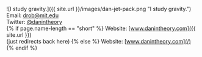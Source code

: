 ![I study gravity.]({{ site.url }}/images/dan-jet-pack.png "I study gravity.")
<br />
Email: [drob@mit.edu](mailto:drob@mit.edu)
<br />
Twitter: [@danintheory](http://twitter.com/danintheory)
<br />
{% if page.name-length == "short" %}
Website: [www.danintheory.com]({{ site.url }}) 
<br />
(just redirects back here)
{% else %}
Website: [www.danintheory.com](/) 
{% endif %}